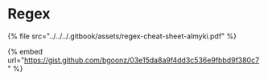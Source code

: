 # Regex



{% file src="../../../.gitbook/assets/regex-cheat-sheet-almyki.pdf" %}



{% embed url="https://gist.github.com/bgoonz/03e15da8a9f4dd3c536e9fbbd9f380c7" %}



